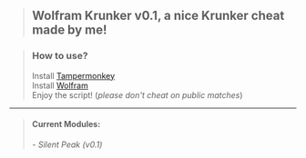 > ## Wolfram Krunker v0.1, a nice Krunker cheat made by me! <br>

> ### How to use?
>  Install [Tampermonkey](https://chrome.google.com/webstore/detail/tampermonkey/dhdgffkkebhmkfjojejmpbldmpobfkfo) <br>
>  Install [Wolfram](https://github.com/AnonHexo/Wolfram-Krunker/raw/main/wolfram.user.js) <br>
>  Enjoy the script! (*please don't cheat on public matches*) <br>
---

> #### Current Modules:
> *- Silent Peak (v0.1)*

